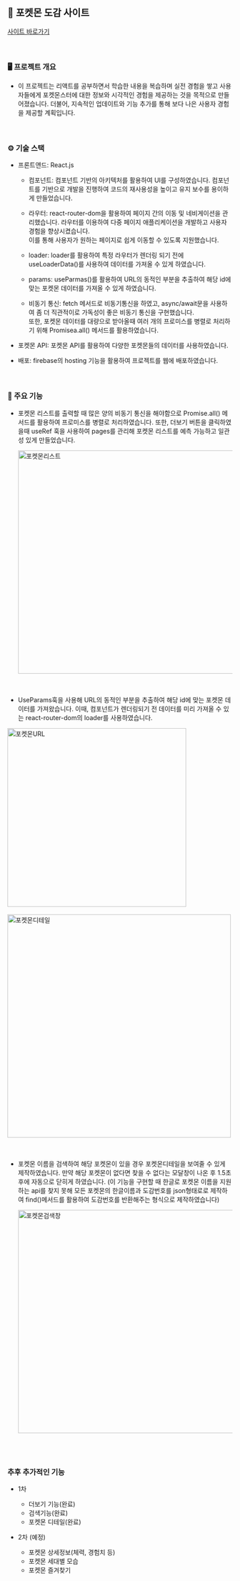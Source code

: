 ## 🦈 포켓몬 도감 사이트
<a href="https://pokemon-react-2ab1d.web.app/">사이트 바로가기</a>
<br><br><br>
### 🖥️ 프로젝트 개요
- 이 프로젝트는 리액트를 공부하면서 학습한 내용을 복습하며 실전 경험을 쌓고 사용자들에게 포켓몬스터에 대한 정보와 시각적인 경험을 제공하는 것을 목적으로 만들어졌습니다. 더불어, 지속적인 업데이트와 기능 추가를 통해 보다 나은 사용자 경험을 제공할 계획입니다.
<br><br><br>
### ⚙️ 기술 스택
- 프론트앤드: React.js
  - 컴포넌트: 컴포넌트 기반의 아키텍처를 활용하여 UI를 구성하였습니다. 컴포넌트를 기반으로 개발을 진행하여 코드의 재사용성을 높이고 유지 보수를 용이하게 만들었습니다.

  - 라우터: react-router-dom을 활용하여 페이지 간의 이동 및 네비게이션을 관리했습니다. 라우터를 이용하여 다중 페이지 애플리케이션을 개발하고 사용자 경험을 향상시켰습니다. <br>이를 통해 사용자가 원하는 페이지로 쉽게 이동할 수 있도록 지원했습니다.

  - loader: loader를 활용하여 특정 라우터가 렌더링 되기 전에 useLoaderData()를 사용하여 데이터를 가져올 수 있게 하였습니다.

  - params: useParmas()를 활용하여 URL의 동적인 부분을 추출하여 해당 id에 맞는 포켓몬 데이터를 가져올 수 있게 하였습니다.

  - 비동기 통신: fetch 메서드로 비동기통신을 하였고, async/await문을 사용하여 좀 더 직관적이로 가독성이 좋은 비동기 통신을 구현했습니다.<br> 또한, 포켓몬 데이터를 대량으로 받아올때 여러 개의 프로미스를 병렬로 처리하기 위해 Promisea.all() 메서드를 활용하였습니다.
  
- 포켓몬 API: 포켓몬 API를 활용하여 다양한 포켓몬들의 데이터를 사용하였습니다.

- 배포: firebase의 hosting 기능을 활용하여 프로젝트를 웹에 배포하였습니다.
<br><br><br>
### 🔧 주요 기능

- 포켓몬 리스트를 출력할 때 많은 양의 비동기 통신을 해야함으로 Promise.all() 메서드를 활용하여 프로미스를 병렬로 처리하였습니다. 또한, 더보기 버튼을 클릭하였을때 useRef 훅을 사용하여 pages를 관리해 포켓몬 리스트를 예측 가능하고 일관성 있게 만들었습니다.
  
  <img width=500px src="https://github.com/kdh990315/pokemon-react/assets/104114383/539afcaf-b81c-4c11-a629-88011da2e4dc" alt="포켓몬리스트">

  <br>
  <br>
  <br>

- UseParams훅을 사용해 URL의 동적인 부분을 추출하여 해당 id에 맞는 포켓몬 데이터를 가져왔습니다. 이때, 컴포넌트가 렌더링되기 전 데이터를 미리 가져올 수 있는 react-router-dom의 loader를 사용하였습니다.
  
<div>
  <img width=400px src="https://github.com/kdh990315/pokemon-react/assets/104114383/208d2097-593a-4f93-8c1d-f7b4bedc867f" alt="포켓몬URL">
</div>
<br>
  <img width=500px src="https://github.com/kdh990315/pokemon-react/assets/104114383/2eaa328d-f470-4fc4-a1ff-3723dbaf7627" alt="포켓몬디테일">
  
  <br>
  <br>
  <br>

- 포켓몬 이름을 검색하여 해당 포켓몬이 있을 경우 포켓몬디테일을 보여줄 수 있게 제작하였습니다. 만약 해당 포켓몬이 없다면 찾을 수 없다는 모달창이 나온 후 1.5초 후에 자동으로 닫히게 하였습니다.
  (이 기능을 구현할 때 한글로 포켓몬 이름을 지원하는 api를 찾지 못해 모든 포켓몬의 한글이름과 도감번호를 json형태로로 제작하여 find()메서드를 활용하여 도감번호를 반환해주는 형식으로 제작하였습니다)
  
  <img width=500px src="https://github.com/kdh990315/pokemon-react/assets/104114383/5539223e-3bea-4be9-9f23-1320b02f3d86" alt="포켓몬검색창">

  <br>
  <br>
  <br>
  <br>

### 추후 추가적인 기능
- 1차
  - 더보기 기능(완료)
  - 검색기능(완료)
  - 포켓몬 디테일(완료)

- 2차 (예정)
  - 포켓몬 상세정보(체력, 경험치 등)
  - 포켓몬 세대별 모습
  - 포켓몬 즐겨찾기
  
